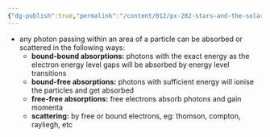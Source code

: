 ```yaml
---
{"dg-publish":true,"permalink":"/content/012/px-282-stars-and-the-solar-system/c-stellar-atmosphere/c2-14-stellar-atmospheres/px-282-c10a-sources-of-opacity/","created":"2024-11-25T10:50:32.000+00:00","updated":"2024-11-26T09:38:33.662+00:00"}
---
```


- any photon passing within an area of a particle can be absorbed or scattered in the following ways:
	- **bound-bound absorptions:** photons with the exact energy as the electron energy level gaps will be absorbed by energy level transitions
	- **bound-free absorptions:** photons with sufficient energy will ionise the particles and get absorbed
	- **free-free absorptions:** free electrons absorb photons and gain momenta
	- **scattering:** by free or bound electrons, eg: thomson, compton, rayliegh, etc
